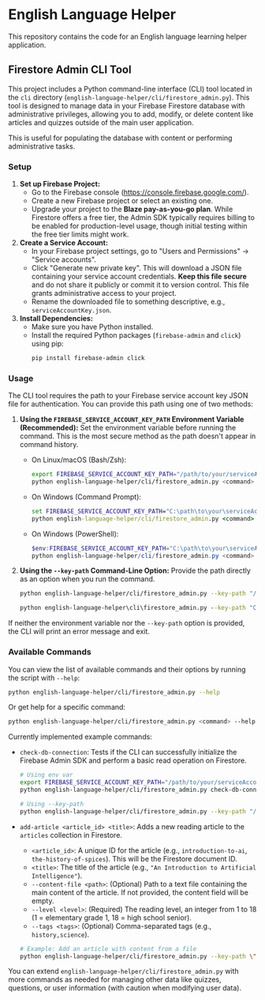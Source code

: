 # English Language Helper

This repository contains the code for an English language learning helper application.

## Firestore Admin CLI Tool

This project includes a Python command-line interface (CLI) tool located in the `cli` directory (`english-language-helper/cli/firestore_admin.py`). This tool is designed to manage data in your Firebase Firestore database with administrative privileges, allowing you to add, modify, or delete content like articles and quizzes outside of the main user application.

This is useful for populating the database with content or performing administrative tasks.

### Setup

1.  **Set up Firebase Project:**
    *   Go to the Firebase console (https://console.firebase.google.com/).
    *   Create a new Firebase project or select an existing one.
    *   Upgrade your project to the **Blaze pay-as-you-go plan**. While Firestore offers a free tier, the Admin SDK typically requires billing to be enabled for production-level usage, though initial testing within the free tier limits might work.
2.  **Create a Service Account:**
    *   In your Firebase project settings, go to "Users and Permissions" -> "Service accounts".
    *   Click "Generate new private key". This will download a JSON file containing your service account credentials. **Keep this file secure** and do not share it publicly or commit it to version control. This file grants administrative access to your project.
    *   Rename the downloaded file to something descriptive, e.g., `serviceAccountKey.json`.
3.  **Install Dependencies:**
    *   Make sure you have Python installed.
    *   Install the required Python packages (`firebase-admin` and `click`) using pip:
        ```bash
        pip install firebase-admin click
        ```

### Usage

The CLI tool requires the path to your Firebase service account key JSON file for authentication. You can provide this path using one of two methods:

1.  **Using the `FIREBASE_SERVICE_ACCOUNT_KEY_PATH` Environment Variable (Recommended):**
    Set the environment variable before running the command. This is the most secure method as the path doesn't appear in command history.

    *   On Linux/macOS (Bash/Zsh):
        ```bash
        export FIREBASE_SERVICE_ACCOUNT_KEY_PATH="/path/to/your/serviceAccountKey.json"
        python english-language-helper/cli/firestore_admin.py <command> [options] [arguments]
        ```
    *   On Windows (Command Prompt):
        ```cmd
        set FIREBASE_SERVICE_ACCOUNT_KEY_PATH="C:\path\to\your\serviceAccountKey.json"
        python english-language-helper/cli/firestore_admin.py <command> [options] [arguments]
        ```
    *   On Windows (PowerShell):
        ```powershell
        $env:FIREBASE_SERVICE_ACCOUNT_KEY_PATH="C:\path\to\your\serviceAccountKey.json"
        python english-language-helper/cli/firestore_admin.py <command> [options] [arguments]
        ```

2.  **Using the `--key-path` Command-Line Option:**
    Provide the path directly as an option when you run the command.

    ```bash
    python english-language-helper/cli/firestore_admin.py --key-path "/path/to/your/serviceAccountKey.json" <command> [options] [arguments]
    ```
    ```cmd
    python english-language-helper\cli\firestore_admin.py --key-path "C:\path\to\your\serviceAccountKey.json" <command> [options] [arguments]
    ```

If neither the environment variable nor the `--key-path` option is provided, the CLI will print an error message and exit.

### Available Commands

You can view the list of available commands and their options by running the script with `--help`:

```bash
python english-language-helper/cli/firestore_admin.py --help
```

Or get help for a specific command:

```bash
python english-language-helper/cli/firestore_admin.py <command> --help
```

Currently implemented example commands:

*   `check-db-connection`: Tests if the CLI can successfully initialize the Firebase Admin SDK and perform a basic read operation on Firestore.
    ```bash
    # Using env var
    export FIREBASE_SERVICE_ACCOUNT_KEY_PATH="/path/to/your/serviceAccountKey.json"
    python english-language-helper/cli/firestore_admin.py check-db-connection

    # Using --key-path
    python english-language-helper/cli/firestore_admin.py --key-path "/path/to/your/serviceAccountKey.json" check-db-connection
    ```

*   `add-article <article_id> <title>`: Adds a new reading article to the `articles` collection in Firestore.
    *   `<article_id>`: A unique ID for the article (e.g., `introduction-to-ai`, `the-history-of-spices`). This will be the Firestore document ID.
    *   `<title>`: The title of the article (e.g., `"An Introduction to Artificial Intelligence"`).
    *   `--content-file <path>`: (Optional) Path to a text file containing the main content of the article. If not provided, the content field will be empty.
    *   `--level <level>`: (Required) The reading level, an integer from 1 to 18 (1 = elementary grade 1, 18 = high school senior).
    *   `--tags <tags>`: (Optional) Comma-separated tags (e.g., `history,science`).

    ```bash
    # Example: Add an article with content from a file
    python english-language-helper/cli/firestore_admin.py --key-path \"/path/to/your/serviceAccountKey.json\" add-article my-first-article \"My First Article\" --content-file path/to/article_content.txt --level 10 --tags tutorial,example
    ```

You can extend `english-language-helper/cli/firestore_admin.py` with more commands as needed for managing other data like quizzes, questions, or user information (with caution when modifying user data).
